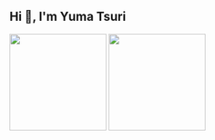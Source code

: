 ## Hi 👋, I'm Yuma Tsuri

<div align="left">
  <img src="https://github-readme-stats.vercel.app/api/top-langs?username=y-ma3&show_icons=true&locale=en&layout=compact" height="170px" />
  <img src="https://github-readme-streak-stats.herokuapp.com/?user=y-ma3&" height="170px" />
</div>
